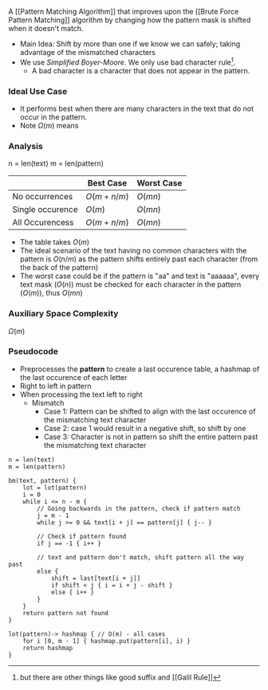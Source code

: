 A [[Pattern Matching Algorithm]] that improves upon the [[Brute Force Pattern Matching]] algorithm by changing how the pattern mask is shifted when it doesn't match. 
* Main Idea: Shift by more than one if we know we can safely; taking advantage of the mismatched characters
* We use *Simplified Boyer-Moore*. We only use bad character rule[^1].
	* A bad character is a character that does not appear in the pattern.

### Ideal Use Case
* It performs best when there are many characters in the text that do not occur in the pattern. 
* Note $\Omega(m)$ means 
### Analysis
n = len(text)
m = len(pattern)

|                  | Best Case    | Worst Case |
| ---------------- | ------------ | ---------- |
| No occurrences   | $O(m + n/m)$ | $O(mn)$    |
| Single occurence | $O(m)$       | $O(mn)$    |
| All Occurencess  | $O(m + n/m)$ | $O(mn)$    |
* The table takes $O(m)$
* The ideal scenario of the text having no common characters with the pattern is $O(n/m)$ as the pattern shifts entirely past each character (from the back of the pattern)
* The worst case could be if the pattern is "aa" and text is "aaaaaa", every text mask ($O(n)$) must be checked for each character in the pattern ($O(m)$), thus $O(mn)$

### Auxiliary Space Complexity
$\Omega(m)$
### Pseudocode
* Preprocesses the **pattern** to create a last occurence table, a hashmap of the last occurence of each letter
* Right to left in pattern
* When processing the text left to right
	* Mismatch
		* Case 1: Pattern can be shifted to align with the last occurence of the mismatching text character
		* Case 2: case 1 would result in a negative shift, so shift by one
		* Case 3: Character is not in pattern so shift the entire pattern past the mismatching text character
```
n = len(text)
m = len(pattern)

bm(text, pattern) {
	lot = lot(pattern)
	i = 0
	while i <= n - m {
		// Going backwards in the pattern, check if pattern match
		j = m - 1
		while j >= 0 && text[i + j] == pattern[j] { j-- }
		
		// Check if pattern found
		if j == -1 { i++ } 
		
		// text and pattern don't match, shift pattern all the way past
		else { 
			shift = last[text[i + j]]
			if shift < j { i = i + j - shift }
			else { i++ }
		}
	}
	return pattern not found
}

lot(pattern)-> hashmap { // O(m) - all cases
	for i [0, m - 1] { hashmap.put(pattern[i], i) }
	return hashmap
}
```


[^1]: but there are other things like good suffix and [[Galil Rule]]
